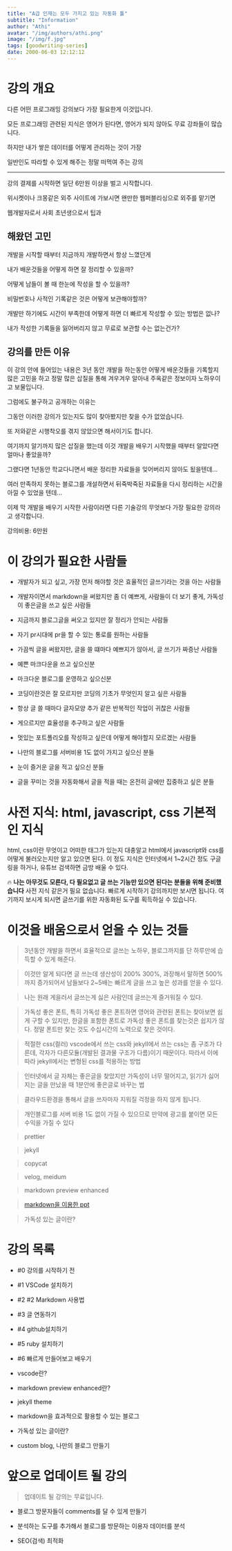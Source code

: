 ```yaml
---
title: "A급 인재는 모두 가지고 있는 자동화 툴"
subtitle: "Information"
author: "Athi"
avatar: "/img/authors/athi.png"
image: "/img/f.jpg"
tags: [goodwriting-series]
date: 2000-06-03 12:12:12
---
```


# 강의 개요

다른 어떤 프로그래밍 강의보다 가장 필요한게 이것입니다.

모든 프로그래밍 관련된 지식은 영어가 된다면, 영어가 되지 않아도 무료 강좌들이 많습니다.

하지만 내가 쌓은 데이터를 어떻게 관리하는 것이 가장

일반인도 따라할 수 있게 해주는 정말 떠먹여 주는 강의

---

강의 결제를 시작하면 일단 6만원 이상을 벌고 시작합니다.

위시켓이나 크몽같은 외주 사이트에 가보시면 왠만한 웹퍼블리싱으로 외주를 맡기면

웹개발자로서 사회 초년생으로서 팁과

## 해왔던 고민

개발을 시작할 때부터 지금까지 개발하면서 항상 느꼈던게

내가 배운것들을 어떻게 하면 잘 정리할 수 있을까?

어떻게 남들이 볼 때 한눈에 작성을 할 수 있을까?

비밀번호나 사적인 기록같은 것은 어떻게 보관해야할까?

개발만 하기에도 시간이 부족한데 어떻게 하면 더 빠르게 작성할 수 있는 방법은 없나?

내가 작성한 기록들을 잃어버리지 않고 무료로 보관할 수는 없는건가?

## 강의를 만든 이유

이 강의 안에 들어있는 내용은 3년 동안 개발을 하는동안 어떻게 배운것들을 기록할지 많은 고민을 하고 정말 많은 삽질을 통해 겨우겨우 알아내 주옥같은 정보이자 노하우이고 보물입니다.

그럼에도 불구하고 공개하는 이유는

그동안 이러한 강의가 있는지도 많이 찾아봤지만 찾을 수가 없었습니다.

또 저와같은 시행착오를 겪지 않았으면 해서이기도 합니다.

여기까지 알기까지 많은 삽질을 했는데 이것 개발을 배우기 시작했을 때부터 알았다면 얼마나 좋았을까?

그랬다면 1년동안 학교다니면서 배운 정리한 자료들을 잊어버리지 않아도 됬을텐데...

여러 만족하지 못하는 블로그를 개설하면서 뒤죽박죽된 자료들을 다시 정리하는 시간을 아낄 수 있었을 텐데...

이제 막 개발을 배우기 시작한 사람이라면 다른 기술강의 무엇보다 가장 필요한 강의라고 생각합니다.

강의비용: 6만원

<!-- <iframe width="560" height="315" src="https://www.youtube.com/embed/f2hYXC1A5Nc" frameborder="0" allow="accelerometer; autoplay; encrypted-media; gyroscope; picture-in-picture" allowfullscreen></iframe> -->

# 이 강의가 필요한 사람들

- 개발자가 되고 싶고, 가장 먼저 해야할 것은 효율적인 글쓰기라는 것을 아는 사람들

- 개발자이면서 markdown을 써왔지만 좀 더 예쁘게, 사람들이 더 보기 좋게, 가독성이 좋은글을 쓰고 싶은 사람들

- 지금까지 블로그글을 써오고 있지만 잘 정리가 안되는 사람들

- 자기 pr시대에 pr을 할 수 있는 통로를 원하는 사람들

- 가끔씩 글을 써왔지만, 글을 쓸 떄마다 예쁘지가 않아서, 글 쓰기가 짜증난 사람들

- 예쁜 마크다운을 쓰고 싶으신분

- 마크다운 블로그를 운영하고 싶으신분

- 코딩이란것은 잘 모르지만 코딩의 기초가 무엇인지 알고 싶은 사람들

- 항상 글 쓸 때마다 글자모양 추가 같은 반복적인 작업이 귀찮은 사람들

- 게으르지만 효율성을 추구하고 싶은 사람들

- 멋있는 포트폴리오를 작성하고 싶은데 어떻게 해야할지 모르겠는 사람들

- 나만의 블로그를 서버비용 1도 없이 가지고 싶으신 분들

- 눈이 즐거운 글을 적고 싶으신 분들

- 글을 꾸미는 것을 자동화해서 글을 적을 때는 온전히 글에만 집중하고 싶은 분들

# 사전 지식: html, javascript, css 기본적인 지식

html, css이란 무엇이고 어떠한 태그가 있는지 대충알고 html에서 javascript와 css를 어떻게 불러오는지만 알고 있으면 된다.
이 정도 지식은 인터넷에서 1~2시간 정도 구글링을 하거나, 유튜브 검색하면 금방 배울 수 있다.

🔥 **나는 아무것도 모른다, 다 필요없고 글 쓰는 기능만 있으면 된다는 분들을 위해 준비했습니다**
사전 지식 같은거 필요 없습니다.
빠르게 시작하기 강의까지만 보시면 됩니다.
여기까지 보시게 되시면 글쓰기를 위한 자동화된 도구를 획득하실 수 있습니다.

# 이것을 배움으로서 얻을 수 있는 것들

> 3년동안 개발을 하면서 효율적으로 글쓰는 노하우, 블로그까지를 단 하루만에 습득할 수 있게 해준다.

> 이것만 알게 되다면 글 쓰는데 생산성이 200% 300%, 과장해서 말하면 500%까지 증가되어서 남들보다 2~5배는 빠르게 글을 쓰고 높은 성과를 얻을 수 있다.

> 나는 원래 게을러서 글쓰는게 싫은 사람인데 글쓰는게 즐거워질 수 있다.

> 가독성 좋은 폰트, 특히 가독성 좋은 폰트하면 영어와 관련된 폰트는 찾아보면 쉽게 구할 수 있지만, 한글을 포함한 폰트로 가독성 좋은 폰트를 찾는것은 쉽지가 않다. 정말 폰트만 찾는 것도 수십시간의 노력으로 찾은 것이다.

> 적절한 css(컬러) vscode에서 쓰는 css와 jekyll에서 쓰는 css는 좀 구조가 다른데, 각자가 다른모듈(개발된 결과물 구조가 다름)이기 때문이다. 따라서 이에 따라 jekyll에서는 변형된 css를 적용하는 방법

> 인터넷에서 글 자체는 좋은글을 찾았지만 가독성이 너무 떨어지고, 읽기가 싫어지는 글을 만났을 때 1분안에 좋은글로 바꾸는 법

> 클라우드환경을 통해서 글을 쓰자마자 지워질 걱정을 하지 않게 됩니다.

> 개인블로그를 서버 비용 1도 없이 가질 수 있으므로 만약에 광고를 붙이면 모든 수익을 가질 수 있다

> prettier

> jekyll

> copycat

> velog, meidum

> markdown preview enhanced

> [markdown을 이용한 ppt](https://slides.com/)

> 가독성 있는 글이란?

# 강의 목록

- #0 강의를 시작하기 전

- #1 VSCode 설치하기

- #2 #2 Markdown 사용법

- #3 글 연동하기

- #4 github설치하기

- #5 ruby 설치하기

- #6 빠르게 만들어보고 배우기

* vscode란?

* markdown preview enhanced란?

* jekyll theme

* markdown을 효과적으로 활용할 수 있는 블로그

* 가독성 있는 글이란?

* custom blog, 나만의 블로그 만들기

# 앞으로 업데이트 될 강의

> 업데이트 될 강의는 무료입니다.

- 블로그 방문자들이 comments를 달 수 있게 만들기

- 분석하는 도구를 추가해서 블로그를 방문하는 이용자 데이터를 분석

- SEO(검색) 최적화
